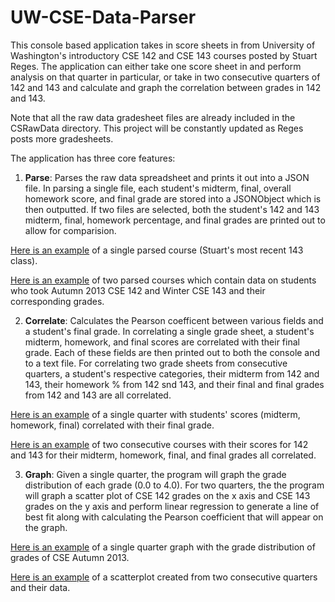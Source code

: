 UW-CSE-Data-Parser
==================

This console based application takes in score sheets in from University of Washington's introductory CSE 142 and CSE 143 courses posted by Stuart Reges. The application can either take one score sheet in and perform analysis on that quarter in particular, or take in two consecutive quarters of 142 and 143 and calculate and graph the correlation between grades in 142 and 143.

Note that all the raw data gradesheet files are already included in the CSRawData directory. This project will be constantly updated as Reges posts more gradesheets.

The application has three core features:

1. **Parse**: Parses the raw data spreadsheet and prints it out into a JSON file. In parsing a single file, each student's midterm, final, overall homework score, and final grade are stored into a JSONObject which is then outputted. If two files are selected, both the student's 142 and 143 midterm, final, homework percentage, and final grades are printed out to allow for comparision.

  [Here is an example](https://raw.githubusercontent.com/gestone/UW-CSE-Data-Parser/master/CSDataJSON/SingleQuarter/2014/cse143winter2014.json) of a single parsed course (Stuart's most recent 143 class).

  [Here is an example](https://raw.githubusercontent.com/gestone/UW-CSE-Data-Parser/master/CSDataJSON/ComparingQuarters/2014/autumn2013winter2014.json) of two parsed courses which contain data on students who took Autumn 2013 CSE 142 and Winter CSE 143 and their corresponding grades.

2. **Correlate**: Calculates the Pearson coefficent between various fields and a student's final grade. In correlating a single grade sheet, a student's midterm, homework, and final scores are correlated with their final grade. Each of these fields are then printed out to both the console and to a text file. For correlating two grade sheets from consecutive quarters, a student's respective categories, their midterm from 142 and 143, their homework % from 142 snd 143, and their final and final grades from 142 and 143 are all correlated. 

  [Here is an example](https://raw.githubusercontent.com/gestone/UW-CSE-Data-Parser/master/CSCorrelationData/2014/cse142autumn2013.json) of a single quarter with students' scores (midterm, homework, final) correlated with their final grade.
  
  [Here is an example](https://raw.githubusercontent.com/gestone/UW-CSE-Data-Parser/master/CSCorrelationData/2014/autumn2013winter2014.txt) of two consecutive courses with their scores for 142 and 143 for their midterm, homework, final, and final grades all correlated.
  
3. **Graph**: Given a single quarter, the program will graph the grade distribution of each grade (0.0 to 4.0). For two quarters, the the program will graph a scatter plot of CSE 142 grades on the x axis and CSE 143 grades on the y axis and perform linear regression to generate a line of best fit along with calculating the Pearson coefficient that will appear on the graph.

  [Here is an example](https://raw.githubusercontent.com/gestone/UW-CSE-Data-Parser/master/CSSampleGraphs/cse142autumn2013graph.png) of a single quarter graph with the grade distribution of grades of CSE Autumn 2013.
  
  [Here is an example](https://raw.githubusercontent.com/gestone/UW-CSE-Data-Parser/master/CSSampleGraphs/cse142autumn2013cse143winter2014graph.png) of a scatterplot created from two consecutive quarters and their data.

